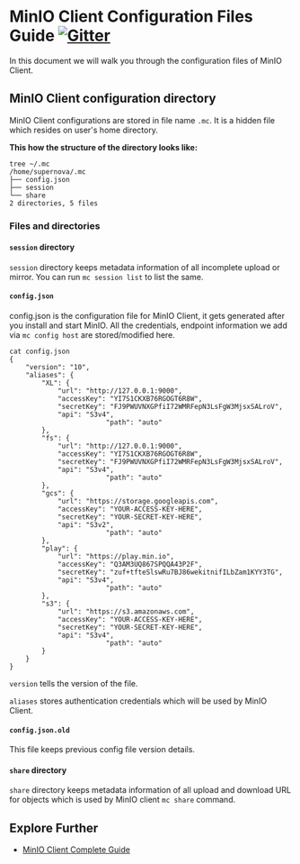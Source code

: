 # MinIO Client Configuration Files Guide [![Gitter](https://badges.gitter.im/Join%20Chat.svg)](https://gitter.im/minio/minio?utm_source=badge&utm_medium=badge&utm_campaign=pr-badge&utm_content=badge)

In this document we will walk you through the configuration files of MinIO Client.

## MinIO Client configuration directory
MinIO Client configurations are stored in file name ``.mc``.  It is a hidden file which resides on user's home directory.

**This how the structure of the directory looks like:**

```
tree ~/.mc
/home/supernova/.mc
├── config.json
├── session
└── share
2 directories, 5 files
```
### Files and directories

#### ``session`` directory
``session`` directory keeps metadata information of all incomplete upload or mirror. You can run ``mc session list`` to list the same. 

#### ``config.json``
config.json is the configuration file for MinIO Client, it gets generated after you install and start MinIO. All the credentials, endpoint information we add via ``mc config host`` are stored/modified here. 

```
cat config.json 
{
	"version": "10",
	"aliases": {
		"XL": {
			"url": "http://127.0.0.1:9000",
			"accessKey": "YI7S1CKXB76RGOGT6R8W",
			"secretKey": "FJ9PWUVNXGPfiI72WMRFepN3LsFgW3MjsxSALroV",
			"api": "S3v4",
                        "path": "auto"
		},
		"fs": {
			"url": "http://127.0.0.1:9000",
			"accessKey": "YI7S1CKXB76RGOGT6R8W",
			"secretKey": "FJ9PWUVNXGPfiI72WMRFepN3LsFgW3MjsxSALroV",
			"api": "S3v4",
                        "path": "auto"
		},
		"gcs": {
			"url": "https://storage.googleapis.com",
			"accessKey": "YOUR-ACCESS-KEY-HERE",
			"secretKey": "YOUR-SECRET-KEY-HERE",
			"api": "S3v2",
                        "path": "auto"
		},
		"play": {
			"url": "https://play.min.io",
			"accessKey": "Q3AM3UQ867SPQQA43P2F",
			"secretKey": "zuf+tfteSlswRu7BJ86wekitnifILbZam1KYY3TG",
			"api": "S3v4",
                        "path": "auto"
		},
		"s3": {
			"url": "https://s3.amazonaws.com",
			"accessKey": "YOUR-ACCESS-KEY-HERE",
			"secretKey": "YOUR-SECRET-KEY-HERE",
			"api": "S3v4",
                        "path": "auto"
		}
	}
}
```

``version`` tells the version of the file.

``aliases``  stores authentication credentials which will be used by MinIO Client.

#### ``config.json.old``
This file keeps previous config file version details.

#### ``share`` directory
``share`` directory keeps metadata information of all upload and download URL for objects which is used by  MinIO client ``mc share`` command. 

## Explore Further
* [MinIO Client Complete Guide](https://docs.min.io/docs/minio-client-complete-guide)




